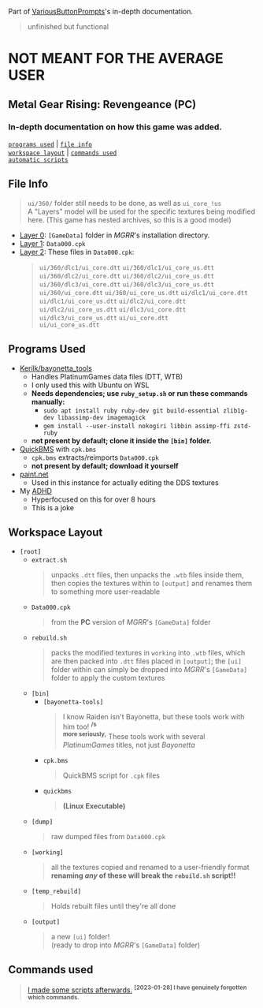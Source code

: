 Part of [VariousButtonPrompts](https://github.com/NoriLynnfield/VariousButtonPrompts)'s in-depth documentation.
> unfinished but functional

# **NOT MEANT FOR THE AVERAGE USER**
## Metal Gear Rising: Revengeance (PC)
### In-depth documentation on how this game was added.
[`programs used`](#programs-used) | [`file info`](#file-info)  
[`workspace layout`](#workspace-layout) | [`commands used`](#commands-used)  
[`automatic scripts`](#automatic-scripts)


## File Info
> `ui/360/` folder still needs to be done, as well as `ui_core_!us`  
> A "Layers" model will be used for the specific textures being modified here. (This game has nested archives, so this is a good model)
* [Layer 0](#layer-0): `[GameData]` folder in *MGRR*'s installation directory.
* [Layer 1](#layer-1): `Data000.cpk`
* [Layer 2](#layer-2): These files in `Data000.cpk`:
  > `ui/360/dlc1/ui_core.dtt`
  > `ui/360/dlc1/ui_core_us.dtt`
  > `ui/360/dlc2/ui_core.dtt`
  > `ui/360/dlc2/ui_core_us.dtt`
  > `ui/360/dlc3/ui_core.dtt`
  > `ui/360/dlc3/ui_core_us.dtt`
  > `ui/360/ui_core.dtt`
  > `ui/360/ui_core_us.dtt`
  > `ui/dlc1/ui_core.dtt`
  > `ui/dlc1/ui_core_us.dtt`
  > `ui/dlc2/ui_core.dtt`
  > `ui/dlc2/ui_core_us.dtt`
  > `ui/dlc3/ui_core.dtt`
  > `ui/dlc3/ui_core_us.dtt`
  > `ui/ui_core.dtt`  
  > `ui/ui_core_us.dtt`

## Programs Used

* [Kerilk/bayonetta_tools](https://github.com/Kerilk/bayonetta_tools)
  * Handles PlatinumGames data files (DTT, WTB)
  * I only used this with Ubuntu on WSL
  * **Needs dependencies; use `ruby_setup.sh` or run these commands manually:**
    * `sudo apt install ruby ruby-dev git build-essential zlib1g-dev libassimp-dev imagemagick`
    * `gem install --user-install nokogiri libbin assimp-ffi zstd-ruby`  
  * **not present by default; clone it inside the `[bin]` folder.**
* [QuickBMS](http://aluigi.altervista.org/quickbms.htm) with `cpk.bms`
  * `cpk.bms` extracts/reimports `Data000.cpk`  
  * **not present by default; download it yourself**
* [paint.net](https://getpaint.net)
  * Used in this instance for actually editing the DDS textures
* My [ADHD](https://en.wikipedia.org/wiki/Attention_deficit_hyperactivity_disorder)
  * Hyperfocused on this for over 8 hours
  * This is a joke

## Workspace Layout
* `[root]`
  * `extract.sh`
    > unpacks `.dtt` files, then unpacks the `.wtb` files inside them, then copies the textures within to `[output]` and renames them to something more user-readable
  * `Data000.cpk`
    > from the **PC** version of *MGRR*'s `[GameData]` folder
  * `rebuild.sh`
    > packs the modified textures in `working` into `.wtb` files, which are then packed into `.dtt` files placed in `[output]`; the `[ui]` folder within can simply be dropped into *MGRR*'s `[GameData]` folder to apply the custom textures
  * `[bin]`
    * `[bayonetta-tools]`
      > I know Raiden isn't Bayonetta, but these tools work with him too! **<sup>/s</sup>**  
      > **<sup>more seriously,</sup>** These tools work with several *PlatinumGames* titles, not just *Bayonetta*
    * `cpk.bms`
      > QuickBMS script for `.cpk` files
    * `quickbms`
      > **(Linux Executable)**
  * `[dump]`
    > raw dumped files from `Data000.cpk`
  * `[working]`
    > all the textures copied and renamed to a user-friendly format  
    > **renaming _any_ of these will break the `rebuild.sh` script!!**  
  * `[temp_rebuild]`
    > Holds rebuilt files until they're all done
  * `[output]`
    > a new `[ui]` folder!  
    > (ready to drop into *MGRR*'s `[GameData]` folder)

## Commands used
> [I made some scripts afterwards.](#auto-scripts)  **<sup>[2023-01-28] I have genuinely forgotten which commands.</sup>**
